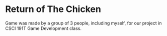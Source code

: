 # Return of The Chicken
Game was made by a group of 3 people, including myself, for our project in CSCI 191T Game Development class. 
